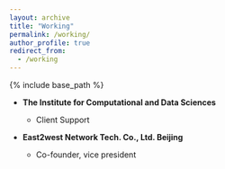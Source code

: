 ```yaml
---
layout: archive
title: "Working"
permalink: /working/
author_profile: true
redirect_from:
  - /working
---
```


{% include base_path %}

- **The Institute for Computational and Data Sciences**
  - Client Support

- **East2west Network Tech. Co., Ltd. Beijing**
  - Co-founder, vice president



